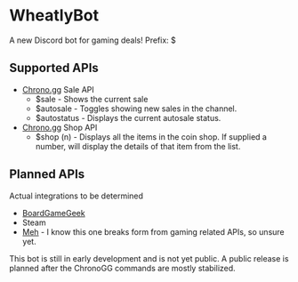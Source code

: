 # WheatlyBot
A new Discord bot for gaming deals!
Prefix: $

## Supported APIs
+ [Chrono.gg](https://www.chrono.gg) Sale API
  + $sale - Shows the current sale
  + $autosale - Toggles showing new sales in the channel.
  + $autostatus - Displays the current autosale status.
+ [Chrono.gg](https://www.chrono.gg) Shop API
  + $shop (n) - Displays all the items in the coin shop. If supplied a number, will display the details of that item from the list.
  
## Planned APIs
Actual integrations to be determined
+ [BoardGameGeek](https://boardgamegeek.com)
+ Steam
+ [Meh](https://meh.com/) - I know this one breaks form from gaming related APIs, so unsure yet.

This bot is still in early development and is not yet public. A public release is planned after the ChronoGG commands are mostly stabilized.
